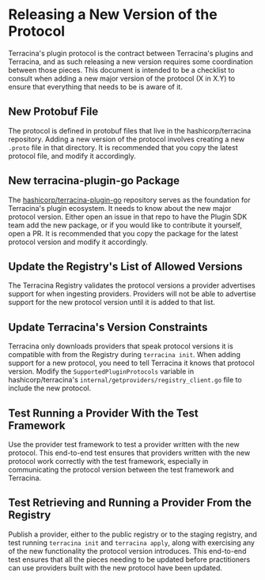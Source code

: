 # Releasing a New Version of the Protocol

Terracina's plugin protocol is the contract between Terracina's plugins and
Terracina, and as such releasing a new version requires some coordination
between those pieces. This document is intended to be a checklist to consult
when adding a new major version of the protocol (X in X.Y) to ensure that
everything that needs to be is aware of it.

## New Protobuf File

The protocol is defined in protobuf files that live in the hashicorp/terracina
repository. Adding a new version of the protocol involves creating a new
`.proto` file in that directory. It is recommended that you copy the latest
protocol file, and modify it accordingly.

## New terracina-plugin-go Package

The
[hashicorp/terracina-plugin-go](https://github.com/hashicorp/terracina-plugin-go)
repository serves as the foundation for Terracina's plugin ecosystem. It needs
to know about the new major protocol version. Either open an issue in that repo
to have the Plugin SDK team add the new package, or if you would like to
contribute it yourself, open a PR. It is recommended that you copy the package
for the latest protocol version and modify it accordingly.

## Update the Registry's List of Allowed Versions

The Terracina Registry validates the protocol versions a provider advertises
support for when ingesting providers. Providers will not be able to advertise
support for the new protocol version until it is added to that list.

## Update Terracina's Version Constraints

Terracina only downloads providers that speak protocol versions it is
compatible with from the Registry during `terracina init`. When adding support
for a new protocol, you need to tell Terracina it knows that protocol version.
Modify the `SupportedPluginProtocols` variable in hashicorp/terracina's
`internal/getproviders/registry_client.go` file to include the new protocol.

## Test Running a Provider With the Test Framework

Use the provider test framework to test a provider written with the new
protocol. This end-to-end test ensures that providers written with the new
protocol work correctly with the test framework, especially in communicating
the protocol version between the test framework and Terracina.

## Test Retrieving and Running a Provider From the Registry

Publish a provider, either to the public registry or to the staging registry,
and test running `terracina init` and `terracina apply`, along with exercising
any of the new functionality the protocol version introduces. This end-to-end
test ensures that all the pieces needing to be updated before practitioners can
use providers built with the new protocol have been updated.
